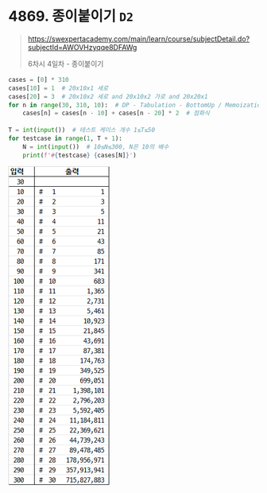 # 4869. 종이붙이기 `D2`

> https://swexpertacademy.com/main/learn/course/subjectDetail.do?subjectId=AWOVHzyqqe8DFAWg
>
> 6차시 4일차 - 종이붙이기	

```python
cases = [0] * 310
cases[10] = 1  # 20x10x1 세로
cases[20] = 3  # 20x10x2 세로 and 20x10x2 가로 and 20x20x1
for n in range(30, 310, 10):  # DP - Tabulation - BottomUp / Memoization
    cases[n] = cases[n - 10] + cases[n - 20] * 2  # 점화식

T = int(input())  # 테스트 케이스 개수 1≤T≤50
for testcase in range(1, T + 1):
    N = int(input())  # 10≤N≤300, N은 10의 배수
    print(f'#{testcase} {cases[N]}')
```

![](./04869.png)